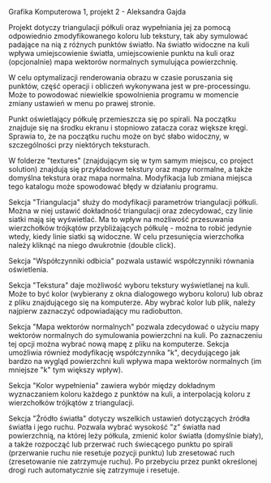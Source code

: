 Grafika Komputerowa 1, projekt 2 - Aleksandra Gajda

Projekt dotyczy triangulacji półkuli oraz wypełniania jej za pomocą odpowiednio zmodyfikowanego koloru lub tekstury, tak aby symulować padające na nią z różnych punktów światło. Na światło widoczne na kuli wpływa umiejscowienie światła, umiejscowienie punktu na kuli oraz (opcjonalnie) mapa wektorów normalnych symulująca powierzchnię.

W celu optymalizacji renderowania obrazu w czasie poruszania się punktów, część operacji i obliczeń wykonywana jest w pre-processingu. Może to powodować niewielkie spowolnienia programu w momencie zmiany ustawień w menu po prawej stronie.

Punkt oświetlający półkulę przemieszcza się po spirali. Na początku znajduje się na środku ekranu i stopniowo zatacza coraz większe kręgi. Sprawia to, że na początku ruchu może on być słabo widoczny, w szczególności przy niektórych teksturach.

W folderze "textures" (znajdującym się w tym samym miejscu, co project solution) znajdują się przykładowe tekstury oraz mapy normalne, a także domyślna tekstura oraz mapa normalna. Modyfikacja lub zmiana miejsca tego katalogu może spowodować błędy w działaniu programu.



Sekcja "Triangulacja" służy do modyfikacji parametrów triangulacji półkuli. Można w niej ustawić dokładność triangulacji oraz zdecydować, czy linie siatki mają się wyświetlać. Ma to wpływ na możliwość przesuwania wierzchołków trójkątów przybliżających półkulę - można to robić jedynie wtedy, kiedy linie siatki są widoczne. W celu przesunięcia wierzchołka należy kliknąć na niego dwukrotnie (double click).

Sekcja "Współczynniki odbicia" pozwala ustawić współczynniki równania oświetlenia.

Sekcja "Tekstura" daje możliwość wyboru tekstury wyświetlanej na kuli. Może to być kolor (wybierany z okna dialogowego wyboru koloru) lub obraz z pliku znajdującego się na komputerze. Aby wybrać kolor lub plik, należy najpierw zaznaczyć odpowiadający mu radiobutton.

Sekcja "Mapa wektorów normalnych" pozwala zdecydować o użyciu mapy wektorów normalnych do symulowania powierzchni na kuli. Po zaznaczeniu tej opcji można wybrać nową mapę z pliku na komputerze. Sekcja umożliwia również modyfikację współczynnika "k", decydującego jak bardzo na wygląd powierzchni kuli wpływa mapa wektorów normalnych (im mniejsze "k" tym większy wpływ).

Sekcja "Kolor wypełnienia" zawiera wybór między dokładnym wyznaczaniem koloru każdego z punktów na kuli, a interpolacją koloru z wierzchołków trójkątów z triangulacji.

Sekcja "Źródło światła" dotyczy wszelkich ustawień dotyczących źródła światła i jego ruchu. Pozwala wybrać wysokość "z" światła nad powierzchnią, na której leży półkula, zmienić kolor światła (domyślnie biały), a także rozpocząć lub przerwać ruch świecącego punktu po spirali (przerwanie ruchu nie resetuje pozycji punktu) lub zresetować ruch (zresetowanie nie zatrzymuje ruchu). Po przebyciu przez punkt określonej drogi ruch automatycznie się zatrzymuje i resetuje.
